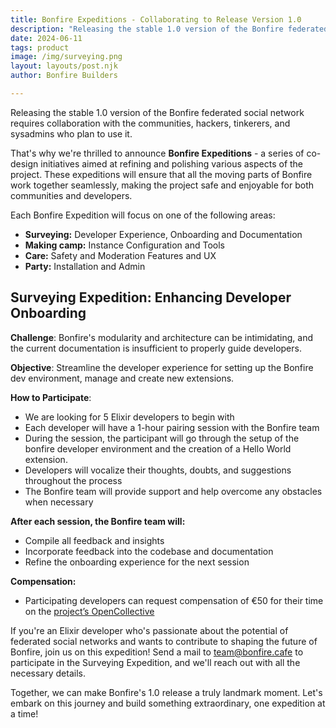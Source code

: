 ```yaml
---
title: Bonfire Expeditions - Collaborating to Release Version 1.0
description: "Releasing the stable 1.0 version of the Bonfire federated social network requires collaboration with the communities, hackers, tinkerers, and sysadmins who plan to use it."
date: 2024-06-11
tags: product
image: /img/surveying.png
layout: layouts/post.njk
author: Bonfire Builders

---
```

Releasing the stable 1.0 version of the Bonfire federated social network requires collaboration with the communities, hackers, tinkerers, and sysadmins who plan to use it.

That's why we're thrilled to announce **Bonfire Expeditions** - a series of co-design initiatives aimed at refining and polishing various aspects of the project. These expeditions will ensure that all the moving parts of Bonfire work together seamlessly, making the project safe and enjoyable for both communities and developers.

Each Bonfire Expedition will focus on one of the following areas:

- **Surveying:** Developer Experience, Onboarding and Documentation 
- **Making camp:** Instance Configuration and Tools
- **Care:** Safety and Moderation Features and UX
- **Party:** Installation and Admin 

## Surveying Expedition: Enhancing Developer Onboarding

**Challenge**: Bonfire's modularity and architecture can be intimidating, and the current documentation is insufficient to properly guide developers.

**Objective**: Streamline the developer experience for setting up the Bonfire dev environment, manage and create new extensions.

**How to Participate**:

- We are looking for 5 Elixir developers to begin with 
- Each developer will have a 1-hour pairing session with the Bonfire team
- During the session, the participant will go through the setup of the bonfire developer environment and the creation of a Hello World extension.
- Developers will vocalize their thoughts, doubts, and suggestions throughout the process
- The Bonfire team will provide support and help overcome any obstacles when necessary

**After each session, the Bonfire team will:**

- Compile all feedback and insights
- Incorporate feedback into the codebase and documentation
- Refine the onboarding experience for the next session

**Compensation:**

- Participating developers can request compensation of €50 for their time on the [project’s OpenCollective](https://opencollective.com/bonfire-networks)

If you're an Elixir developer who's passionate about the potential of federated social networks and wants to contribute to shaping the future of Bonfire, join us on this expedition! Send a mail to team@bonfire.cafe to participate in the Surveying Expedition, and we'll reach out with all the necessary details.

Together, we can make Bonfire's 1.0 release a truly landmark moment. Let's embark on this journey and build something extraordinary, one expedition at a time!
